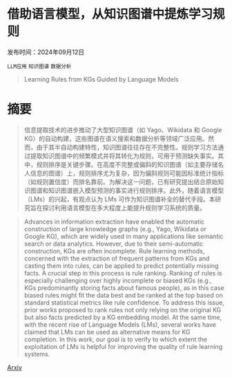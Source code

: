# 借助语言模型，从知识图谱中提炼学习规则

发布时间：2024年09月12日

`LLM应用` `知识图谱` `数据分析`

> Learning Rules from KGs Guided by Language Models

# 摘要

> 信息提取技术的进步推动了大型知识图谱（如 Yago、Wikidata 和 Google KG）的自动构建，这些图谱在语义搜索和数据分析等领域广泛应用。然而，由于其半自动构建特性，知识图谱往往存在不完整性。规则学习方法通过提取知识图谱中的频繁模式并将其转化为规则，可用于预测缺失事实。其中，规则排序是关键步骤。在高度不完整或偏斜的知识图谱（如主要存储名人信息的图谱）上，规则排序尤为复杂，因为偏斜规则可能因标准统计指标（如规则置信度）而排名靠前。为解决这一问题，已有研究提出结合原始知识图谱和知识图谱嵌入模型预测的事实进行规则排序。此外，随着语言模型（LMs）的兴起，有观点认为 LMs 可作为知识图谱补全的替代手段。本研究旨在探讨利用语言模型在多大程度上能提升规则学习系统的质量。

> Advances in information extraction have enabled the automatic construction of large knowledge graphs (e.g., Yago, Wikidata or Google KG), which are widely used in many applications like semantic search or data analytics. However, due to their semi-automatic construction, KGs are often incomplete. Rule learning methods, concerned with the extraction of frequent patterns from KGs and casting them into rules, can be applied to predict potentially missing facts. A crucial step in this process is rule ranking. Ranking of rules is especially challenging over highly incomplete or biased KGs (e.g., KGs predominantly storing facts about famous people), as in this case biased rules might fit the data best and be ranked at the top based on standard statistical metrics like rule confidence. To address this issue, prior works proposed to rank rules not only relying on the original KG but also facts predicted by a KG embedding model. At the same time, with the recent rise of Language Models (LMs), several works have claimed that LMs can be used as alternative means for KG completion. In this work, our goal is to verify to which extent the exploitation of LMs is helpful for improving the quality of rule learning systems.

[Arxiv](https://arxiv.org/abs/2409.07869)